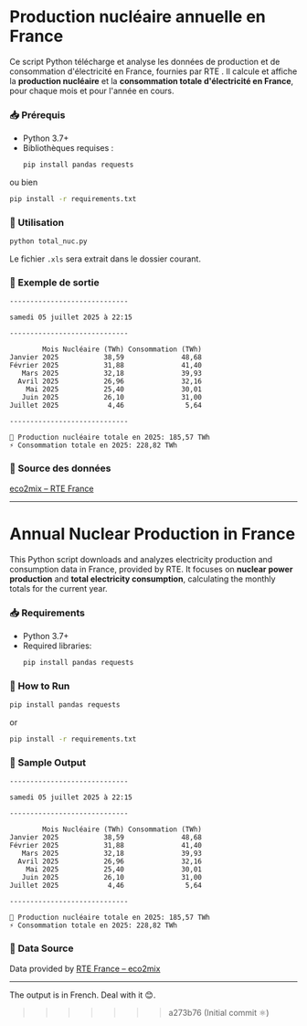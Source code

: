 # Production nucléaire annuelle en France

Ce script Python télécharge et analyse les données de production et de consommation d'électricité en France, fournies par RTE . Il calcule et affiche la **production nucléaire** et la **consommation totale d'électricité en France**, pour chaque mois et pour l'année en cours.

### 📥 Prérequis

- Python 3.7+
- Bibliothèques requises :
  ```bash
  pip install pandas requests 
  ```
ou bien 
  ```bash
  pip install -r requirements.txt
  ```


### 🚀 Utilisation

```bash
python total_nuc.py
```

Le fichier `.xls` sera extrait dans le dossier courant.

### 📄 Exemple de sortie

```
-----------------------------

samedi 05 juillet 2025 à 22:15

-----------------------------

        Mois Nucléaire (TWh) Consommation (TWh)
Janvier 2025           38,59              48,68
Février 2025           31,88              41,40
   Mars 2025           32,18              39,93
  Avril 2025           26,96              32,16
    Mai 2025           25,40              30,01
   Juin 2025           26,10              31,00
Juillet 2025            4,46               5,64

-----------------------------

🔋 Production nucléaire totale en 2025: 185,57 TWh
⚡ Consommation totale en 2025: 228,82 TWh
```

### 📁 Source des données

[eco2mix – RTE France](https://www.rte-france.com/eco2mix)

---

# Annual Nuclear Production in France

This Python script downloads and analyzes electricity production and consumption data in France, provided by RTE. It focuses on **nuclear power production** and **total electricity consumption**, calculating the monthly totals for the current year.

### 📥 Requirements

- Python 3.7+
- Required libraries:
  ```bash
  pip install pandas requests

### 🚀 How to Run

  ```bash
  pip install pandas requests 
  ```
or 
  ```bash
  pip install -r requirements.txt
  ```


### 📄 Sample Output

```
-----------------------------

samedi 05 juillet 2025 à 22:15

-----------------------------

        Mois Nucléaire (TWh) Consommation (TWh)
Janvier 2025           38,59              48,68
Février 2025           31,88              41,40
   Mars 2025           32,18              39,93
  Avril 2025           26,96              32,16
    Mai 2025           25,40              30,01
   Juin 2025           26,10              31,00
Juillet 2025            4,46               5,64

-----------------------------

🔋 Production nucléaire totale en 2025: 185,57 TWh
⚡ Consommation totale en 2025: 228,82 TWh
```

### 📁 Data Source

Data provided by [RTE France – eco2mix](https://www.rte-france.com/eco2mix)

---

The output is in French. Deal with it 😊. 
>>>>>>> a273b76 (Initial commit ⚛️)
